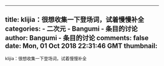 
---
title: klijia：很想收集一下登场词，试着慢慢补全
categories: 
    - 二次元
    - Bangumi - 条目的讨论
author: Bangumi - 条目的讨论
comments: false
date: Mon, 01 Oct 2018 22:31:46 GMT
thumbnail: 
---

<div>   
klijia：很想收集一下登场词，试着慢慢补全  
</div>
            